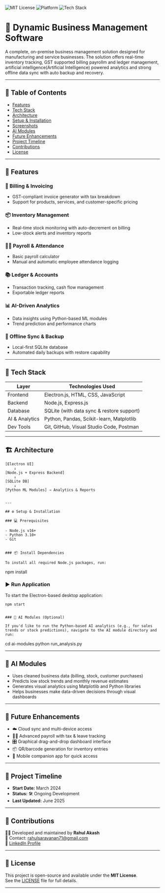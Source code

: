 ![MIT License](https://img.shields.io/badge/license-MIT-green)
![Platform](https://img.shields.io/badge/platform-Windows%20%7C%20Linux-blue)
![Tech Stack](https://img.shields.io/badge/Tech-Electron.js%20%7C%20Node.js%20%7C%20Python-orange)


# 🧾 Dynamic Business Management Software

A complete, on-premise business management solution designed for manufacturing and service businesses. The solution offers real-time inventory tracking, GST supported billing payrollm and ledger management, artificial intelligence(Artificial Intelligence) powered analytics and strong offline data sync with auto backup and recovery.

---

## 📌 Table of Contents

- [Features](#-features)
- [Tech Stack](#-tech-stack)
- [Architecture](#-architecture)
- [Setup & Installation](#-setup--installation)
- [Screenshots](#-screenshots)
- [AI Modules](#-ai-modules)
- [Future Enhancements](#-future-enhancements)
- [Project Timeline](#-project-timeline)
- [Contributions](#-contributions)
- [License](#-license)

---

## 🔧 Features

### 🧾 Billing & Invoicing
- GST-compliant invoice generator with tax breakdown
- Support for products, services, and customer-specific pricing

### 📦 Inventory Management
- Real-time stock monitoring with auto-decrement on billing
- Low-stock alerts and inventory reports

### 🧑‍💼 Payroll & Attendance
- Basic payroll calculator
- Manual and automatic employee attendance logging

### 📚 Ledger & Accounts
- Transaction tracking, cash flow management
- Exportable ledger reports

### 📊 AI-Driven Analytics
- Data insights using Python-based ML modules
- Trend prediction and performance charts

### 🔄 Offline Sync & Backup
- Local-first SQLite database
- Automated daily backups with restore capability

---

## 🧰 Tech Stack

| Layer         | Technologies Used                                           |
|---------------|-------------------------------------------------------------|
| Frontend      | Electron.js, HTML, CSS, JavaScript                          |
| Backend       | Node.js, Express.js                                         |
| Database      | SQLite (with data sync & restore support)                   |
| AI & Analytics| Python, Pandas, Scikit-learn, Matplotlib                    |
| Dev Tools     | Git, GitHub, Visual Studio Code, Postman                    |

---

## 🏗 Architecture

```text
[Electron UI]
    ↓
[Node.js + Express Backend]
    ↓
[SQLite DB]
    ↓
[Python ML Modules] → Analytics & Reports


---

## ⚙️ Setup & Installation

### 💻 Prerequisites

- Node.js v16+
- Python 3.10+
- Git


### 📦 Install Dependencies

To install all required Node.js packages, run:

```
npm install


### ▶️ Run Application

To start the Electron-based desktop application:

```
npm start


### 🧠 AI Modules (Optional)

If you'd like to run the Python-based AI analytics (e.g., for sales trends or stock predictions), navigate to the AI module directory and run:

```
cd ai-modules
python run_analysis.py

---

## 🧠 AI Modules

- Uses cleaned business data (billing, stock, customer purchases)
- Predicts low stock trends and monthly revenue estimates
- Generates visual analytics using Matplotlib and Python libraries
- Helps businesses make data-driven decisions through visual dashboards

---

## 🚧 Future Enhancements

- ☁️ Cloud sync and multi-device access
- 🧑‍💼 Advanced payroll with tax & leave tracking
- 🎛️ Graphical drag-and-drop dashboard interface
- 📦 QR/barcode generation for inventory entries
- 📲 Mobile companion app for quick access

---

## 📅 Project Timeline

- **Start Date:** March 2024  
- **Status:** 🛠 Ongoing Development  
- **Last Updated:** June 2025

---

## 👤 Contributions

👨‍💻 Developed and maintained by **Rahul Akash**  
📧 Contact: [rahulsaravanan71@gmail.com](mailto:rahulsaravanan71@gmail.com)  
🔗 [LinkedIn Profile](https://www.linkedin.com/in/rahul-akash-494103212)

---

## 📄 License

This project is open-source and available under the **MIT License**.  
See the [LICENSE](LICENSE) file for full details.

---
